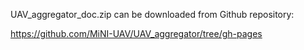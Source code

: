 UAV_aggregator_doc.zip can be downloaded from Github repository:

https://github.com/MiNI-UAV/UAV_aggregator/tree/gh-pages